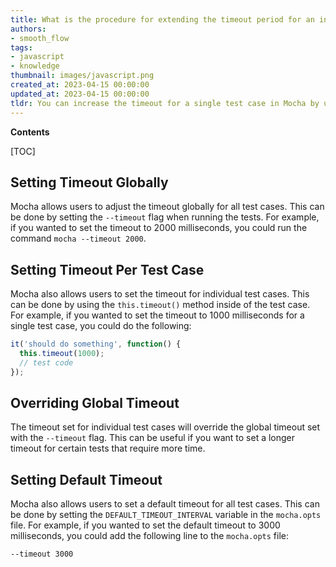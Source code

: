 ```yaml
---
title: What is the procedure for extending the timeout period for an individual test case in mocha?
authors:
- smooth_flow
tags:
- javascript
- knowledge
thumbnail: images/javascript.png
created_at: 2023-04-15 00:00:00
updated_at: 2023-04-15 00:00:00
tldr: You can increase the timeout for a single test case in Mocha by using the `this.timeout` function within the test case.
---
```


**Contents**

[TOC]

## Setting Timeout Globally

Mocha allows users to adjust the timeout globally for all test cases. This can be done by setting the `--timeout` flag when running the tests. For example, if you wanted to set the timeout to 2000 milliseconds, you could run the command `mocha --timeout 2000`.

## Setting Timeout Per Test Case

Mocha also allows users to set the timeout for individual test cases. This can be done by using the `this.timeout()` method inside of the test case. For example, if you wanted to set the timeout to 1000 milliseconds for a single test case, you could do the following:

```javascript
it('should do something', function() {
  this.timeout(1000);
  // test code
});
```

## Overriding Global Timeout

The timeout set for individual test cases will override the global timeout set with the `--timeout` flag. This can be useful if you want to set a longer timeout for certain tests that require more time.

## Setting Default Timeout

Mocha also allows users to set a default timeout for all test cases. This can be done by setting the `DEFAULT_TIMEOUT_INTERVAL` variable in the `mocha.opts` file. For example, if you wanted to set the default timeout to 3000 milliseconds, you could add the following line to the `mocha.opts` file:

`--timeout 3000`
